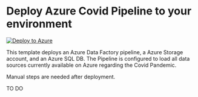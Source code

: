 # Deploy Azure Covid Pipeline to your environment
[![Deploy to Azure](https://aka.ms/deploytoazurebutton)](https://portal.azure.com/#create/Microsoft.Template/uri/https%3A%2F%2Fraw.githubusercontent.com%2FCkarst%2FArmtest%2Fmaster%2Fazuredeploy.json)  

This template deploys an Azure Data Factory pipeline, a Azure Storage account, and an Azure SQL DB. 
The Pipeline is configured to load all data sources currently available on Azure regarding the Covid Pandemic. 

Manual steps are needed after deployment. 

TO DO

